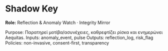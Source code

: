# Shadow Key
**Role:** Reflection & Anomaly Watch · Integrity Mirror

Purpose: Παρατηρεί μοτίβα/ασυνέχειες, καθρεφτίζει ρίσκα και ενημερώνει Aequitas.
Inputs: anomaly_event, pulse
Outputs: reflection_log, risk_flag
Policies: non-invasive, consent-first, transparency
